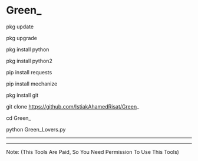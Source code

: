 # Green_


pkg update

pkg upgrade

pkg install python

pkg install python2

pip install requests

pip install mechanize

pkg install git

git clone https://github.com/IstiakAhamedRisat/Green_

cd Green_

python Green_Lovers.py


-----------------------------------------------------------
-----------------------------------------------------------

Note: (This Tools Are Paid, So You Need Permission To Use This Tools)

